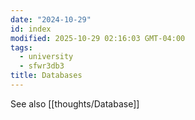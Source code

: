 ```yaml
---
date: "2024-10-29"
id: index
modified: 2025-10-29 02:16:03 GMT-04:00
tags:
  - university
  - sfwr3db3
title: Databases
---
```


See also [[thoughts/Database]]
